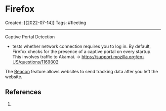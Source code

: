 

# Firefox
Created:  [[2022-07-14]]
Tags: #fleeting 

---
Captive Portal Detection
- tests whether network connection requires you to log in.
By default, Firefox checks for the presence of a captive portal on every startup. This involves traffic to Akamai. -> https://support.mozilla.org/en-US/questions/1169302


The [Beacon](https://w3c.github.io/beacon/) feature allows websites to send tracking data after you left the website.










## References
1. 